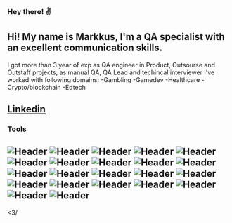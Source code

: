 
### Hey there!  ✌️
##  Hi! My name is Markkus, I'm a QA specialist with an excellent communication skills.
I got more than 3 year of exp as QA engineer in Product, Outsourse and Outstaff projects, as manual QA, QA Lead and techincal interviewer
I've worked with following domains:
-Gambling
-Gamedev
-Healthcare
-Crypto/blockchain
-Edtech
  
## [Linkedin](https://www.linkedin.com/in/markkuskarner/)

### Tools
![Header](https://img.shields.io/badge/Jira-090909?style=for-the-badge&logo=jira&logoColor=136be1)
![Header](https://img.shields.io/badge/Postman-090909?style=for-the-badge&logo=postman&logoColor=f76935)
![Header](https://img.shields.io/badge/Github-090909?style=for-the-badge&logo=github&logoColor=8cc4d7)
![Header](https://img.shields.io/badge/MySQL-090909?style=for-the-badge&logo=mysql&logoColor=00618a)
![Header](https://img.shields.io/badge/DevTools-090909?style=for-the-badge&logo=googlechrome&logoColor=2674f2)
![Header](https://img.shields.io/badge/AndroidStudio-090909?style=for-the-badge&logo=androidstudio&logoColor=3ad07d)
![Header](https://img.shields.io/badge/TestRail-090909?style=for-the-badge&logo=TestRail&logoColor=8cc4d7)
![Header](https://img.shields.io/badge/Fiddler-090909?style=for-the-badge&logo=fiddler&logoColor=8cc4d7)
![Header](https://img.shields.io/badge/Xcode-090909?style=for-the-badge&logo=Xcode&logoColor=8cc4d7)
![Header](https://img.shields.io/badge/Figma-090909?style=for-the-badge&logo=Figma&logoColor=F24E1E)
![Header](https://img.shields.io/badge/docker-090909?style=for-the-badge&logo=Docker&logoColor=2496ED)
![Header](https://img.shields.io/badge/Trello-090909?style=for-the-badge&logo=Trello&logoColor=0052CC)
![Header](https://img.shields.io/badge/VScode-090909?style=for-the-badge&logo=visualstudiocode&logoColor=007ACC)
![Header](https://img.shields.io/badge/Confluence-090909?style=for-the-badge&logo=Confluence&logoColor=172B4D)
![Header](https://img.shields.io/badge/charlesProxy-090909?style=for-the-badge&logo=charlesproxy&logoColor=#172B4D)
![Header](https://img.shields.io/badge/TestFlight-090909?style=for-the-badge&logo=TestFlight&logoColor=#172B4D)
![Header](https://img.shields.io/badge/OpenSearch-090909?style=for-the-badge&logo=OpenSearch&logoColor=#172B4D)
![Header](https://img.shields.io/badge/Kafka-090909?style=for-the-badge&logo=Kafka&logoColor=#172B4D)
![Header](https://img.shields.io/badge/ArgoCD-090909?style=for-the-badge&logo=ArgoCD&logoColor=#172B4D)
![Header](https://img.shields.io/badge/pgAdmin-090909?style=for-the-badge&logo=pgAdmin&logoColor=#172B4D)
![Header](https://img.shields.io/badge/BrowserStack-090909?style=for-the-badge&logo=BrowserStack&logoColor=#172B4D)
![Header](https://img.shields.io/badge/xRay-090909?style=for-the-badge&logo=xRay&logoColor=#172B4D)
----
<3/
